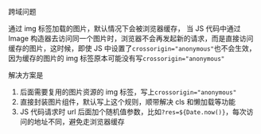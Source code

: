 跨域问题

通过 img 标签加载的图片，默认情况下会被浏览器缓存，
当 JS 代码中通过 Image 构造器去访问同一个图片时，浏览器不会再发起新的请求，而是直接访问缓存的图片，这时候，即使 JS 中设置了`crossorigin="anonymous"`也不会生效，因为缓存的图片的 img 标签原本可能没有写`crossorigin="anonymous"`

解决方案是

1. 后面需要复用的图片资源的 img 标签，写上`crossorigin="anonymous"`
2. 直接封装图片组件，默认写上这个规则，顺带解决 cls 和懒加载等功能
3. JS 代码请求时 url 后面加个随机值参数，比如`?res=${Date.now()}`，每次访问的地址不同，避免走浏览器缓存
